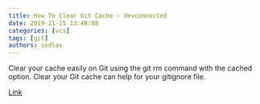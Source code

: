 ```yaml
---
title: How To Clear Git Cache – devconnected
date: 2019-11-15 13:48:08
categories: [vcs]
tags: [git]
authors: sedlav
---
```


Clear your cache easily on Git using the git rm command with the cached option. Clear your Git cache can help for your gitignore file.

[Link](https://devconnected.com/how-to-clear-git-cache/)
